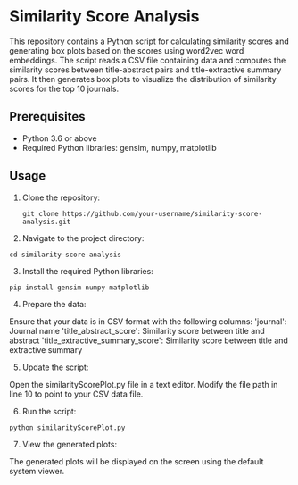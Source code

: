 # Similarity Score Analysis

This repository contains a Python script for calculating similarity scores and generating box plots based on the scores using word2vec word embeddings. The script reads a CSV file containing data and computes the similarity scores between title-abstract pairs and title-extractive summary pairs. It then generates box plots to visualize the distribution of similarity scores for the top 10 journals.

## Prerequisites

- Python 3.6 or above
- Required Python libraries: gensim, numpy, matplotlib

## Usage

1. Clone the repository:

   ```shell
   git clone https://github.com/your-username/similarity-score-analysis.git

2. Navigate to the project directory:
```
cd similarity-score-analysis
```
3. Install the required Python libraries:
```
pip install gensim numpy matplotlib
```
4. Prepare the data:

Ensure that your data is in CSV format with the following columns:
'journal': Journal name
'title_abstract_score': Similarity score between title and abstract
'title_extractive_summary_score': Similarity score between title and extractive summary

5. Update the script:

Open the similarityScorePlot.py file in a text editor.
Modify the file path in line 10 to point to your CSV data file.

6. Run the script:
```
python similarityScorePlot.py
```
7. View the generated plots:

The generated plots will be displayed on the screen using the default system viewer.
